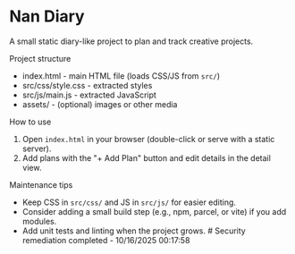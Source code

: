 # Nan Diary

A small static diary-like project to plan and track creative projects.

Project structure

- index.html - main HTML file (loads CSS/JS from `src/`)
- src/css/style.css - extracted styles
- src/js/main.js - extracted JavaScript
- assets/ - (optional) images or other media

How to use

1. Open `index.html` in your browser (double-click or serve with a static server).
2. Add plans with the "+ Add Plan" button and edit details in the detail view.

Maintenance tips

- Keep CSS in `src/css/` and JS in `src/js/` for easier editing.
- Consider adding a small build step (e.g., npm, parcel, or vite) if you add modules.
- Add unit tests and linting when the project grows.
#   S e c u r i t y   r e m e d i a t i o n   c o m p l e t e d   -   1 0 / 1 6 / 2 0 2 5   0 0 : 1 7 : 5 8  
 